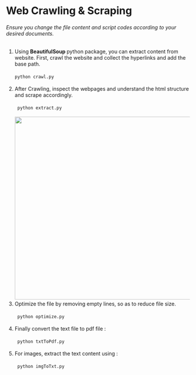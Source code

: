 # Web Crawling & Scraping <br/>
###### Ensure you change the file content and script codes according to your desired documents.
<ol>
  <li> Using <strong> BeautifulSoup </strong> python package, you can extract content from website. First, crawl the website and collect the hyperlinks and add the base path. <br /> <br /> <code>python crawl.py </code></li>
  <br/>
  <li> After Crawling, inspect the webpages and understand the html structure and scrape accordingly. 
    <br /> <br /> <code> python extract.py </code> <br />
    <br /> <img src='https://github.com/vaishnavejp/IPFChat/assets/70100937/55c31866-61eb-4c7e-b80a-fb0a6f346e69' height=500px/></li>
  <li > Optimize the file by removing empty lines, so as to reduce file size. <br /> <br /> <code> python optimize.py </code></li> <br />
  <li> Finally convert the text file to pdf file : <br /> <br /> <code> python txtToPdf.py </code></li> <br/ >
  <li> For images, extract the text content using : <br /> <br /> <code> python imgToTxt.py </code></li>
</ol>
